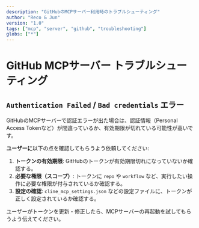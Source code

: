 ```yaml
---
description: "GitHubのMCPサーバー利用時のトラブルシューティング"
author: "Reco & Jun"
version: "1.0"
tags: ["mcp", "server", "github", "troubleshooting"]
globs: ["*"]
---
```

# GitHub MCPサーバー トラブルシューティング

## `Authentication Failed` / `Bad credentials` エラー

GitHubのMCPサーバーで認証エラーが出た場合は、認証情報（Personal Access Tokenなど）が間違っているか、有効期限が切れている可能性が高いです。

**ユーザーに**以下の点を確認してもらうよう依頼してください:

1.  **トークンの有効期限**: GitHubのトークンが有効期限切れになっていないか確認する。
2.  **必要な権限（スコープ）**: トークンに `repo` や `workflow` など、実行したい操作に必要な権限が付与されているか確認する。
3.  **設定の確認**: `cline_mcp_settings.json` などの設定ファイルに、トークンが正しく設定されているか確認する。

ユーザーがトークンを更新・修正したら、MCPサーバーの再起動を試してもらうよう伝えてください。

